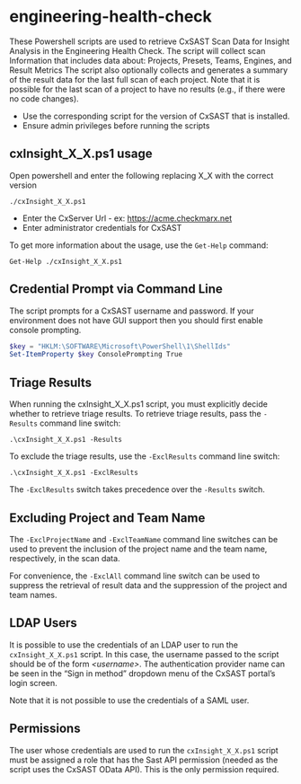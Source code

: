 # engineering-health-check

These Powershell scripts are used to retrieve  CxSAST Scan Data for Insight Analysis in the Engineering Health Check.
The script will collect scan Information that includes data about: Projects, Presets, Teams, Engines, and Result Metrics
The script also optionally collects and generates a summary of the result data for the last full scan of each project. Note that it is possible for the last scan of a project to have no results (e.g., if there were no code changes).

* Use the corresponding script for the version of CxSAST that is installed.
* Ensure admin privileges before running the scripts


## cxInsight_X_X.ps1 usage
Open powershell and enter the following replacing X_X with the correct version
```
./cxInsight_X_X.ps1
```
* Enter the CxServer Url - ex: https://acme.checkmarx.net
* Enter administrator credentials for CxSAST

To get more information about the usage, use the `Get-Help` command:
```
Get-Help ./cxInsight_X_X.ps1
```

## Credential Prompt via Command Line

The script prompts for a CxSAST username and password. If your environment does not have GUI support then you should first enable console prompting.

```powershell
$key = "HKLM:\SOFTWARE\Microsoft\PowerShell\1\ShellIds"
Set-ItemProperty $key ConsolePrompting True
```

## Triage Results

When running the cxInsight_X_X.ps1 script, you must explicitly decide whether to retrieve triage results. To retrieve triage results, pass the `-Results` command line switch:

```
.\cxInsight_X_X.ps1 -Results
```

To exclude the triage results, use the `-ExclResults` command line switch:

```
.\cxInsight_X_X.ps1 -ExclResults
```

The `-ExclResults` switch takes precedence over the `-Results` switch.

## Excluding Project and Team Name

The `-ExclProjectName` and `-ExclTeamName` command line switches can be used to prevent the inclusion of the project name and the team name, respectively, in the scan data.

For convenience, the `-ExclAll` command line switch can be used to suppress the retrieval of result data and the suppression of the project and team names.

## LDAP Users

It is possible to use the credentials of an LDAP user to run the `cxInsight_X_X.ps1` script. In this case, the username passed to the script should be of the form *<authentication provider name>\<username>*. The authentication provider name can be seen in the “Sign in method” dropdown menu of the CxSAST portal’s login screen.

Note that it is not possible to use the credentials of a SAML user.

## Permissions

The user whose credentials are used to run the `cxInsight_X_X.ps1` script must be assigned a role that has the Sast API permission (needed as the script uses the CxSAST OData API). This is the only permission required.
